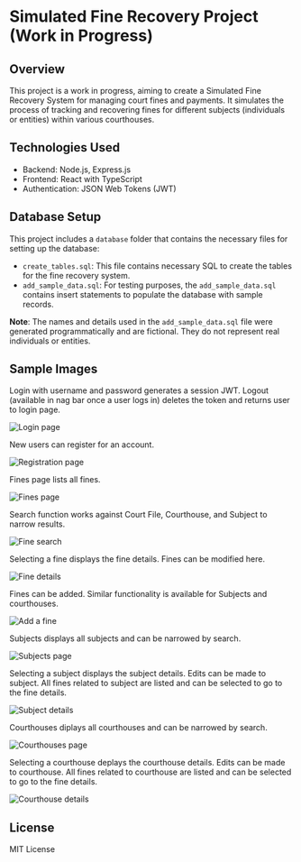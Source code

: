 # Simulated Fine Recovery Project (Work in Progress)

## Overview

This project is a work in progress, aiming to create a Simulated Fine Recovery System for managing court fines and payments. It simulates the process of tracking and recovering fines for different subjects (individuals or entities) within various courthouses.

## Technologies Used

- Backend: Node.js, Express.js
- Frontend: React with TypeScript
- Authentication: JSON Web Tokens (JWT)

## Database Setup

This project includes a `database` folder that contains the necessary files for setting up the database:

- `create_tables.sql`: This file contains necessary SQL to create the tables for the fine recovery system.
- `add_sample_data.sql`: For testing purposes, the `add_sample_data.sql` contains insert statements to populate the database with sample records.

**Note**: The names and details used in the `add_sample_data.sql` file were generated programmatically and are fictional. They do not represent real individuals or entities.

## Sample Images

Login with username and password generates a session JWT. Logout (available in nag bar once a user logs in) deletes the token and returns user to login page.

![Login page](/sample-images/login.png)

New users can register for an account.

![Registration page](/sample-images/register.png)

Fines page lists all fines.

![Fines page](/sample-images/fines.png)

Search function works against Court File, Courthouse, and Subject to narrow results.

![Fine search](/sample-images/fine-search.png)

Selecting a fine displays the fine details. Fines can be modified here.

![Fine details](/sample-images/fine-details.png)

Fines can be added. Similar functionality is available for Subjects and courthouses.

![Add a fine](/sample-images/fine-add.png)

Subjects displays all subjects and can be narrowed by search.

![Subjects page](/sample-images/subjects.png)

Selecting a subject displays the subject details. Edits can be made to subject. All fines related to subject are listed and can be selected to go to the fine details.

![Subject details](/sample-images/subject-details.png)

Courthouses diplays all courthouses and can be narrowed by search.

![Courthouses page](/sample-images/courthouses.png)

Selecting a courthouse deplays the courthouse details. Edits can be made to courthouse. All fines related to courthouse are listed and can be selected to go to the fine details.

![Courthouse details](/sample-images/courthouse-details.png)

## License

MIT License
